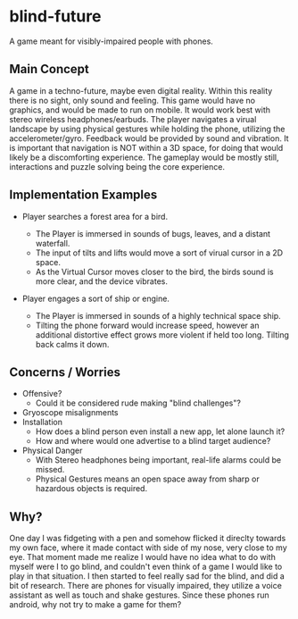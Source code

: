 # blind-future
A game meant for visibly-impaired people with phones.

## Main Concept
A game in a techno-future, maybe even digital reality. Within this reality there is no sight, only sound and feeling. This game would have no graphics, and would be made to run on mobile. It would work best with stereo wireless headphones/earbuds. The player navigates a virual landscape by using physical gestures while holding the phone, utilizing the accelerometer/gyro. Feedback would be provided by sound and vibration. It is important that navigation is NOT within a 3D space, for doing that would likely be a discomforting experience. The gameplay would be mostly still, interactions and puzzle solving being the core experience.

## Implementation Examples
- Player searches a forest area for a bird.
  - The Player is immersed in sounds of bugs, leaves, and a distant waterfall.
  - The input of tilts and lifts would move a sort of virual cursor in a 2D space.
  - As the Virtual Cursor moves closer to the bird, the birds sound is more clear, and the device vibrates.

- Player engages a sort of ship or engine.
  - The Player is immersed in sounds of a highly technical space ship.
  - Tilting the phone forward would increase speed, however an additional distortive effect grows more violent if held too long. Tilting back calms it down.

## Concerns / Worries
- Offensive?
  - Could it be considered rude making "blind challenges"?
- Gryoscope misalignments
- Installation
  - How does a blind person even install a new app, let alone launch it?
  - How and where would one advertise to a blind target audience?
- Physical Danger
  - With Stereo headphones being important, real-life alarms could be missed.
  - Physical Gestures means an open space away from sharp or hazardous objects is required.

## Why?
One day I was fidgeting with a pen and somehow flicked it direclty towards my own face, where it made contact with side of my nose, very close to my eye. That moment made me realize I would have no idea what to do with myself were I to go blind, and couldn't even think of a game I would like to play in that situation. I then started to feel really sad for the blind, and did a bit of research. There are phones for visually impaired, they utilize a voice assistant as well as touch and shake gestures. Since these phones run android, why not try to make a game for them?

